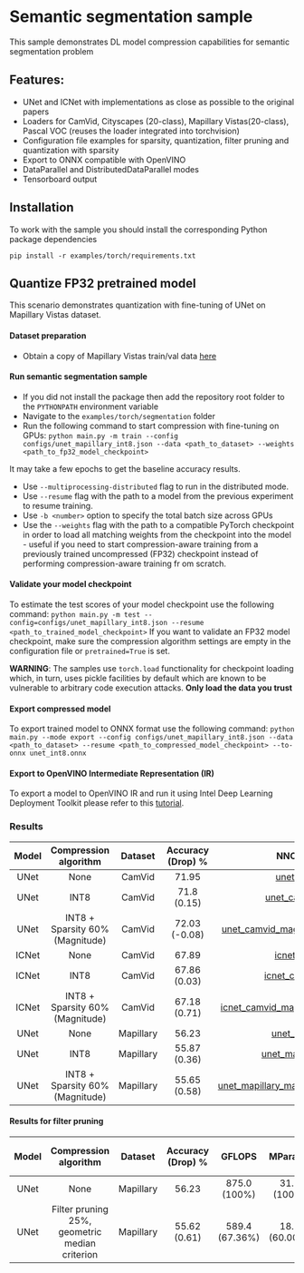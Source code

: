 # Semantic segmentation sample
This sample demonstrates DL model compression capabilities for semantic segmentation problem

## Features:
- UNet and ICNet with implementations as close as possible to the original papers
- Loaders for CamVid, Cityscapes (20-class), Mapillary Vistas(20-class), Pascal VOC (reuses the loader integrated into torchvision)
- Configuration file examples for sparsity, quantization, filter pruning and quantization with sparsity
- Export to ONNX compatible with OpenVINO
- DataParallel and DistributedDataParallel modes
- Tensorboard output

## Installation

To work with the sample you should install the corresponding Python package dependencies

```
pip install -r examples/torch/requirements.txt
```

## Quantize FP32 pretrained model
This scenario demonstrates quantization with fine-tuning of UNet on Mapillary Vistas dataset.

#### Dataset preparation
- Obtain a copy of Mapillary Vistas train/val data [here](https://www.mapillary.com/dataset/vistas/)

#### Run semantic segmentation sample
- If you did not install the package then add the repository root folder to the `PYTHONPATH` environment variable
- Navigate to the `examples/torch/segmentation` folder
- Run the following command to start compression with fine-tuning on GPUs:
`python main.py -m train --config configs/unet_mapillary_int8.json --data <path_to_dataset> --weights <path_to_fp32_model_checkpoint>`

It may take a few epochs to get the baseline accuracy results.
- Use `--multiprocessing-distributed` flag to run in the distributed mode.
- Use `--resume` flag with the path to a model from the previous experiment to resume training.
- Use `-b <number>` option to specify the total batch size across GPUs
- Use the `--weights` flag with the path to a compatible PyTorch checkpoint in order to load all matching weights from the checkpoint into the model - useful
 if you need to start compression-aware training from a previously trained uncompressed (FP32) checkpoint instead of performing compression-aware training fr
om scratch.


#### Validate your model checkpoint
To estimate the test scores of your model checkpoint use the following command:
`python main.py -m test --config=configs/unet_mapillary_int8.json --resume <path_to_trained_model_checkpoint>`
If you want to validate an FP32 model checkpoint, make sure the compression algorithm settings are empty in the configuration file or `pretrained=True` is set.

**WARNING**: The samples use `torch.load` functionality for checkpoint loading which, in turn, uses pickle facilities by default which are known to be vulnerable to arbitrary code execution attacks. **Only load the data you trust**

#### Export compressed model
To export trained model to ONNX format use the following command:
`python main.py --mode export --config configs/unet_mapillary_int8.json --data <path_to_dataset> --resume <path_to_compressed_model_checkpoint> --to-onnx unet_int8.onnx`

#### Export to OpenVINO Intermediate Representation (IR)

To export a model to OpenVINO IR and run it using Intel Deep Learning Deployment Toolkit please refer to this [tutorial](https://software.intel.com/en-us/openvino-toolkit).

### Results

|Model|Compression algorithm|Dataset|Accuracy (Drop) %|NNCF config file|PyTorch checkpoint|
| :---: | :---: | :---: | :---: | :---: | :---: |
|UNet|None|CamVid|71.95|[unet_camvid.json](configs/unet_camvid.json)|[Link](https://storage.openvinotoolkit.org/repositories/nncf/models/v2.1.0/torch/unet_camvid.pth)|
|UNet|INT8|CamVid|71.8 (0.15)|[unet_camvid_int8.json](configs/unet_camvid_int8.json)|[Link](https://storage.openvinotoolkit.org/repositories/nncf/models/v2.1.0/torch/unet_camvid_int8.pth)|
|UNet|INT8 + Sparsity 60% (Magnitude)|CamVid|72.03 (-0.08)|[unet_camvid_magnitude_sparsity_int8.json](configs/unet_camvid_magnitude_sparsity_int8.json)|[Link](https://storage.openvinotoolkit.org/repositories/nncf/models/v2.1.0/torch/unet_camvid_magnitude_sparsity_int8.pth)|
|ICNet|None|CamVid|67.89|[icnet_camvid.json](configs/icnet_camvid.json)|[Link](https://storage.openvinotoolkit.org/repositories/nncf/models/v2.1.0/torch/icnet_camvid.pth)|
|ICNet|INT8|CamVid|67.86 (0.03)|[icnet_camvid_int8.json](configs/icnet_camvid_int8.json)|[Link](https://storage.openvinotoolkit.org/repositories/nncf/models/v2.1.0/torch/icnet_camvid_int8.pth)|
|ICNet|INT8 + Sparsity 60% (Magnitude)|CamVid|67.18 (0.71)|[icnet_camvid_magnitude_sparsity_int8.json](configs/icnet_camvid_magnitude_sparsity_int8.json)|[Link](https://storage.openvinotoolkit.org/repositories/nncf/models/v2.1.0/torch/icnet_camvid_magnitude_sparsity_int8.pth)|
|UNet|None|Mapillary|56.23|[unet_mapillary.json](configs/unet_mapillary.json)|[Link](https://storage.openvinotoolkit.org/repositories/nncf/models/v2.1.0/torch/unet_mapillary.pth)|
|UNet|INT8|Mapillary|55.87 (0.36)|[unet_mapillary_int8.json](configs/unet_mapillary_int8.json)|[Link](https://storage.openvinotoolkit.org/repositories/nncf/models/v2.1.0/torch/unet_mapillary_int8.pth)|
|UNet|INT8 + Sparsity 60% (Magnitude)|Mapillary|55.65 (0.58)|[unet_mapillary_magnitude_sparsity_int8.json](configs/unet_mapillary_magnitude_sparsity_int8.json)|[Link](https://storage.openvinotoolkit.org/repositories/nncf/models/v2.1.0/torch/unet_mapillary_magnitude_sparsity_int8.pth)|

#### Results for filter pruning
|Model|Compression algorithm|Dataset|Accuracy (Drop) %|GFLOPS|MParams|NNCF config file|PyTorch checkpoint|
| :---: | :---: | :---: | :---: | :---: | :---: | :---: | :---: |
|UNet|None|Mapillary|56.23|875.0 (100%)|31.0 (100%)|[Link](configs/unet_mapillary.json)|[Link](https://storage.openvinotoolkit.org/repositories/nncf/models/v2.1.0/torch/unet_mapillary.pth)|
|UNet|Filter pruning 25%,<br/>geometric median criterion|Mapillary|55.62 (0.61)|589.4 (67.36%)|18.6 (60.00%)|[Link](configs/unet_mapillary_pruning_geometric_median.json)|[Link](https://storage.openvinotoolkit.org/repositories/nncf/models/v2.1.0/torch/unet_mapillary_pruning_geometric_median.pth)|
